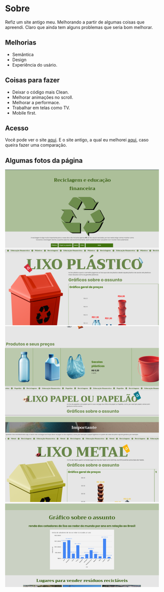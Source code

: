 # Sobre
Refiz um site antigo meu. Melhorando a partir de algumas coisas que apreendi. Claro que ainda tem alguns problemas que seria bom melhorar.
## Melhorias
- Semântica
- Design
- Experiência do usário.
## Coisas para fazer
- Deixar o código mais Clean.
- Melhorar animações no scroll.
- Melhorar a performace.
- Trabalhar em telas como TV.
- Mobile first.
## Acesso
Você pode ver o site [aqui](https://pedro-makoski.github.io/Reciclagem-e-educacao-financeira/#header_top). 
E o site antigo, a qual eu melhorei [aqui](https://pedro-makoski.github.io/Reciclagem-e-educacao-financeira/pages/Reciclagem-e-educa-o-financeira-antiga/index.html), caso queira fazer uma comparação. 
## Algumas fotos da página
<img src="readme-imgs/01.png">
<img src="readme-imgs/02.png">
<img src="readme-imgs/03.png">
<img src="readme-imgs/04.png">
<img src="readme-imgs/05.png">